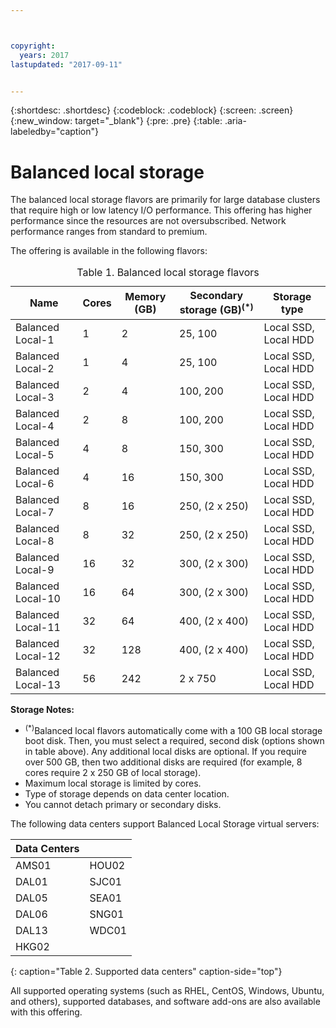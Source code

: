 ```yaml
---



copyright:
  years: 2017
lastupdated: "2017-09-11"


---
```


{:shortdesc: .shortdesc}
{:codeblock: .codeblock}
{:screen: .screen}
{:new_window: target="_blank"}
{:pre: .pre}
{:table: .aria-labeledby="caption"}

# Balanced local storage
The balanced local storage flavors are primarily for large database clusters that require high or low latency I/O performance. This offering has higher performance since the resources are not oversubscribed. Network performance ranges from standard to premium.

The offering is available in the following flavors:

<table>
<CAPTION>Table 1. Balanced local storage flavors</CAPTION>
<THEAD>
<TR>
<th>Name</th>
<th>Cores</th>
<th>Memory (GB)</th>
<th>Secondary storage (GB)<sup>(*)</sup></th>
<th>Storage type</th>
</TR>
</THEAD>
<TBODY>
<tr>
<td>Balanced Local-1</td>
<td>1</td>
<td>2</td>
<td>25, 100</td>
<td>Local SSD, Local HDD</td>
</tr>
<tr>
<td>Balanced Local-2</td>
<td>1</td>
<td>4</td>
<td>25, 100</td>
<td>Local SSD, Local HDD</td>
</tr>
<tr>
<td>Balanced Local-3</td>
<td>2</td>
<td>4</td>
<td>100, 200</td>
<td>Local SSD, Local HDD</td>
</tr>
<tr>
<td>Balanced Local-4</td>
<td>2</td>
<td>8</td>
<td>100, 200</td>
<td>Local SSD, Local HDD</td>
</tr>
<tr>
<td>Balanced Local-5</td>
<td>4</td>
<td>8</td>
<td>150, 300</td>
<td>Local SSD, Local HDD</td>
</tr>
<tr>
<td>Balanced Local-6</td>
<td>4</td>
<td>16</td>
<td>150, 300</td>
<td>Local SSD, Local HDD</td>
</tr>
<tr>
<td>Balanced Local-7</td>
<td>8</td>
<td>16</td>
<td>250, (2 x 250)</td>
<td>Local SSD, Local HDD</td>
</tr>
<tr>
<td>Balanced Local-8</td>
<td>8</td>
<td>32</td>
<td>250, (2 x 250)</td>
<td>Local SSD, Local HDD</td>
</tr>
<tr>
<td>Balanced Local-9</td>
<td>16</td>
<td>32</td>
<td>300, (2 x 300)</td>
<td>Local SSD, Local HDD</td>
</tr>
<tr>
<td>Balanced Local-10</td>
<td>16</td>
<td>64</td>
<td>300, (2 x 300)</td>
<td>Local SSD, Local HDD</td>
</tr>
<tr>
<td>Balanced Local-11</td>
<td>32</td>
<td>64</td>
<td>400, (2 x 400)</td>
<td>Local SSD, Local HDD</td>
</tr>
<tr>
<td>Balanced Local-12</td>
<td>32</td>
<td>128</td>
<td>400, (2 x 400)</td>
<td>Local SSD, Local HDD</td>
</tr>
<tr>
<td>Balanced Local-13</td>
<td>56</td>
<td>242</td>
<td>2 x 750</td>
<td>Local SSD, Local HDD</td>
</tr>
</TBODY>
</table>

**Storage Notes:**
* <sup>(*)</sup>Balanced local flavors automatically come with a 100 GB local storage boot disk. Then, you must select a required, second disk (options shown in table above). Any additional local disks are optional. If you require over 500 GB, then two additional disks are required (for example, 8 cores require 2 x 250 GB of local storage).
*	Maximum local storage is limited by cores. 
*	Type of storage depends on data center location.
*	You cannot detach primary or secondary disks.


The following data centers support Balanced Local Storage virtual servers:

|Data Centers |        |
|------------ |------  |  
|AMS01        |HOU02   |
|DAL01        |SJC01   | 
|DAL05        |SEA01   |
|DAL06        |SNG01   |
|DAL13        |WDC01   |        
|HKG02        |        | 
{: caption="Table 2. Supported data centers" caption-side="top"}

All supported operating systems (such as RHEL, CentOS, Windows, Ubuntu, and others), supported  databases, and software add-ons are also available with this offering.  
